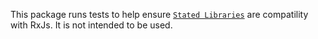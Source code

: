 This package runs tests to help ensure [`Stated Libraries`](https://github.com/bradfordlemley/stated-library) are compatility with RxJs. It is not intended to be used.
